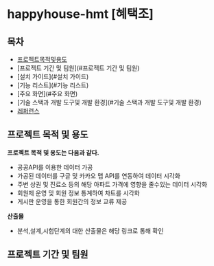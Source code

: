 # happyhouse-hmt [혜택조]
## 목차
  - [프로젝트목적및용도](#프로젝트목적및용도) 
  - [프로젝트 기간 및 팀원](#프로젝트 기간 및 팀원) 
  - [설치 가이드](#설치 가이드)
  - [기능 리스트](#기능 리스트)
  - [주요 화면](#주요 화면)
  - [기술 스택과 개발 도구및 개발 환경](#기술 스택과 개발 도구및 개발 환경)
  - [레퍼런스](#레퍼런스)

## 프로젝트 목적 및 용도

**프로젝트 목적 및 용도는 다음과 같다.**
- 공공API를 이용한 데이터 가공
- 가공된 데이터를 구글 및 카카오 맵 API를 연동하여 데이터 시각화
- 주변 상권 및 진료소 등의 해당 아파트 가격에 영향을 줄수있는 데이터 시각화
- 회원제 운영 및 회원 정보 통계하여 차트를 시각화
- 게시판 운영을 통한 회원간의 정보 교류 제공

**산출물**
- 분석,설계,시험단계의 대한 산출물은 해당 링크로 통해 확인


## 프로젝트 기간 및 팀원
